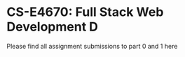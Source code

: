 # CS-E4670: Full Stack Web Development D

Please find all assignment submissions to part 0 and 1 here
